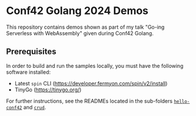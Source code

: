 # Conf42 Golang 2024 Demos

This repository contains demos shown as part of my talk "Go-ing Serverless with WebAssembly" given during Conf42 Golang.

## Prerequisites

In order to build and run the samples locally, you must have the following software installed:

 - Latest `spin` CLI (https://developer.fermyon.com/spin/v2/install)
 - TinyGo (https://tinygo.org/)


For further instructions, see the READMEs located in the sub-folders [`hello-conf42`](./hello-conf42/) and [`crud`](./crud/).